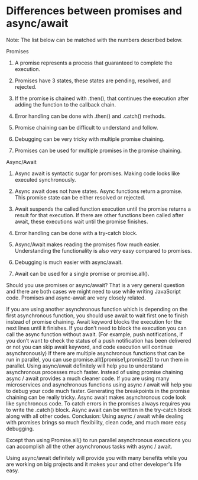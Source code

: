 # Differences between promises and async/await
Note: The list below can be matched with the numbers described below.

Promises
1. A promise represents a process that guaranteed to complete the execution.

2. Promises have 3 states, these states are pending, resolved, and rejected.

3. If the promise is chained with .then(), that continues the execution after adding the function to the callback chain.

4. Error handling can be done with .then() and .catch() methods.

5. Promise chaining can be difficult to understand and follow.

6. Debugging can be very tricky with multiple promise chaining.

7. Promises can be used for multiple promises in the promise chaining.

Async/Await
1. Async await is syntactic sugar for promises. Making code looks like executed synchronously.

2. Async await does not have states. Async functions return a promise. This promise state can be either resolved or rejected.

3. Await suspends the called function execution until the promise returns a result for that execution. If there are other functions been called after await, these executions wait until the promise finishes.

4. Error handling can be done with a try-catch block.

5. Async/Await makes reading the promises flow much easier. Understanding the functionality is also very easy compared to promises.

6. Debugging is much easier with async/await.

7. Await can be used for a single promise or promise.all().

Should you use promises or async/await?
That is a very general question and there are both cases we might need to use while writing JavaScript code. Promises and async-await are very closely related.

If you are using another asynchronous function which is depending on the first asynchronous function, you should use await to wait first one to finish instead of promise chaining.
Await keyword blocks the execution for the next lines until it finishes. If you don’t need to block the execution you can call the async function without await. (For example, push notifications, if you don’t want to check the status of a push notification has been delivered or not you can skip await keyword, and code execution will continue asynchronously)
If there are multiple asynchronous functions that can be run in parallel, you can use promise.all([promise1,promise2]) to run them in parallel.
Using async/await definitely will help you to understand asynchronous processes much faster.
Instead of using promise chaining async / await provides a much cleaner code.
If you are using many microservices and asynchronous functions using async / await will help you to debug your code much faster. Generating the breakpoints in the promise chaining can be really tricky.
Async await makes asynchronous code look like synchronous code.
To catch errors in the promises always requires you to write the .catch() block.
Async await can be written in the try-catch block along with all other codes.
Conclusion:
Using async / await while dealing with promises brings so much flexibility, clean code, and much more easy debugging.

Except than using Promise.all() to run parallel asynchronous executions you can accomplish all the other asynchronous tasks with async / await.

Using async/await definitely will provide you with many benefits while you are working on big projects and it makes your and other developer's life easy.

